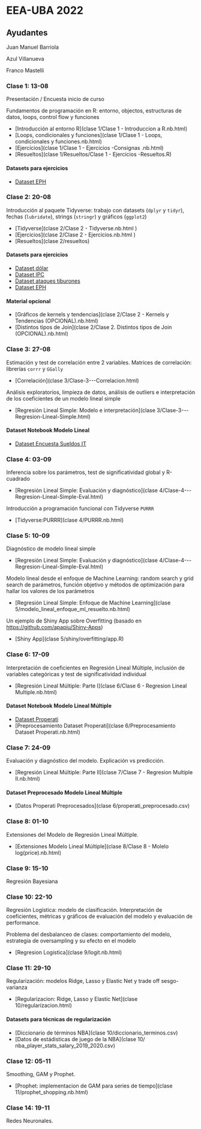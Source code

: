 # EEA-UBA 2022

## Ayudantes

Juan Manuel Barriola

Azul Villanueva

Franco Mastelli

### Clase 1: 13-08

Presentación / Encuesta inicio de curso

Fundamentos de programación en R: entorno, objectos, estructuras de datos, loops, control flow y funciones

- [Introducción al entorno R](clase 1/Clase 1 - Introduccion a R.nb.html)
- [Loops, condicionales y funciones](clase 1/Clase 1 - Loops, condicionales y funciones.nb.html)
- [Ejercicios](clase 1/Clase 1 - Ejercicios -Consignas .nb.html)
- [Resueltos](clase 1/Resueltos/Clase 1 - Ejercicios -Resueltos.R)

#### Datasets para ejercicios
- [Dataset EPH](Fuentes/usu_individual_T122.txt.txt) 


### Clase 2: 20-08

Introducción al paquete Tidyverse: trabajo con datasets (`dplyr` y `tidyr`), fechas (`lubridate`), strings (`stringr`) y gráficos (`ggplot2`)

- [Tidyverse](clase 2/Clase 2 - Tidyverse.nb.html )
- [Ejercicios](clase 2/Clase 2 - Ejercicios.nb.html )
- [Resueltos](clase 2/resueltos)

#### Datasets para ejercicios

- [Dataset dólar](Fuentes/dolar_oficial_ambito.csv)
- [Dataset IPC](Fuentes/ipc-mensual.csv)
- [Dataset ataques tiburones](Fuentes/ataques_tiburones.csv)
- [Dataset EPH](Fuentes/usu_individual_T122.txt.txt) 

#### Material opcional

- [Gráficos de kernels y tendencias](clase 2/Clase 2 - Kernels y Tendencias (OPCIONAL).nb.html)
- [Distintos tipos de Join](clase 2/Clase 2. Distintos tipos de Join (OPCIONAL).nb.html)


### Clase 3: 27-08

Estimación y test de correlación entre 2 variables. Matrices de correlación: librerías `corrr` y `GGally` 

- [Correlación](clase 3/Clase-3---Correlacion.html)

Análisis exploratorios, limpieza de datos, análisis de outliers e interpretación de los coeficientes de un modelo lineal simple

- [Regresión Lineal Simple: Modelo e interpretación](clase 3/Clase-3---Regresion-Lineal-Simple.html)


#### Dataset Notebook Modelo Lineal

- [Dataset Encuesta Sueldos IT](Fuentes/regresion_simple/encuesta_sueldos_sysarmy_2s2022.csv)

### Clase 4: 03-09

Inferencia sobre los parámetros, test de significatividad global y R-cuadrado

- [Regresión Lineal Simple: Evaluación y diagnóstico](clase 4/Clase-4---Regresion-Lineal-Simple-Eval.html)

Introducción a programación funcional con Tidyverse `PURRR`

- [Tidyverse:PURRR](clase 4/PURRR.nb.html)


### Clase 5: 10-09

Diagnóstico de modelo lineal simple

- [Regresión Lineal Simple: Evaluación y diagnóstico](clase 4/Clase-4---Regresion-Lineal-Simple-Eval.html)

Modelo lineal desde el enfoque de Machine Learning: random search y grid search de parámetros, función objetivo y métodos de optimización para hallar los valores de los parámetros

- [Regresión Lineal Simple: Enfoque de Machine Learning](clase 5/modelo_lineal_enfoque_ml_resuelto.nb.html)

Un ejemplo de Shiny App sobre Overfitting (basado en https://github.com/apapiu/Shiny-Apps)

- [Shiny App](clase 5/shiny/overfitting/app.R)

### Clase 6: 17-09

Interpretación de coeficientes en Regresión Lineal Múltiple, inclusión de variables categóricas y test de significatividad individual

- [Regresión Lineal Múltiple: Parte I](clase 6/Clase 6 - Regresion Lineal Multiple.nb.html)

#### Dataset Notebook Modelo Lineal Múltiple

- [Dataset Properati](Fuentes/ar_properties.csv)
- [Preprocesamiento Dataset Properati](clase 6/Preprocesamiento Dataset Properati.nb.html)

### Clase 7: 24-09

Evaluación y diagnóstico del modelo. Explicación vs predicción.

- [Regresión Lineal Múltiple: Parte II](clase 7/Clase 7 - Regresion Multiple II.nb.html)

#### Dataset Preprocesado Modelo Lineal Múltiple

- [Datos Properati Preprocesados](clase 6/properati_preprocesado.csv)

### Clase 8: 01-10

Extensiones del Modelo de Regresión Lineal Múltiple. 

- [Extensiones Modelo Lineal Múltiple](clase 8/Clase 8 - Molelo log(price).nb.html)

### Clase 9: 15-10

Regresión Bayesiana 

### Clase 10: 22-10

Regresión Logística: modelo de clasificación. Interpretación de coeficientes, métricas y gráficos de evaluación del modelo y evaluación de performance. 

Problema del desbalanceo de clases: comportamiento del modelo, estrategia de oversampling y su efecto en el modelo

- [Regresion Logistica](clase 9/logit.nb.html)

### Clase 11: 29-10

Regularización: modelos Ridge, Lasso y Elastic Net y trade off sesgo-varianza

- [Regularizacion: Ridge, Lasso y Elastic Net](clase 10/regularizacion.html)

#### Datasets para técnicas de regularización

- [Diccionario de términos NBA](clase 10/diccionario_terminos.csv)
- [Datos de estádisticas de juego de la NBA](clase 10/ nba_player_stats_salary_2019_2020.csv)

### Clase 12: 05-11

Smoothing, GAM y Prophet. 

- [Prophet: implementacion de GAM para series de tiempo](clase 11/prophet_shopping.nb.html)


### Clase 14: 19-11

Redes Neuronales. 

